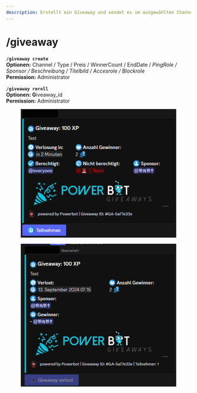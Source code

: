 ```yaml
---
description: Erstellt ein Giveaway und sendet es im ausgewählten Channel
---
```


# /giveaway

**`/giveaway create`**\
**Optionen:** Channel / Type / Preis / WinnerCount / EndDate / _PingRole / Sponsor / Beschreibung / Titelbild / Accesrole / Blockrole_\
**Permission:** Administrator

**`/giveaway reroll`**\
**Optionen: G**iveaway\_id\
**Permission:** Administrator

<div align="left">

<figure><img src="../../.gitbook/assets/Discord_QSvWmDZnnN.png" alt=""><figcaption></figcaption></figure>

</div>

<div align="left">

<figure><img src="../../.gitbook/assets/Discord_SM0fhwXBdg.png" alt=""><figcaption></figcaption></figure>

</div>
